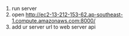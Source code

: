 1. run server
2. open http://ec2-13-212-153-62.ap-southeast-1.compute.amazonaws.com:8000/
3. add ur server url to web server api
